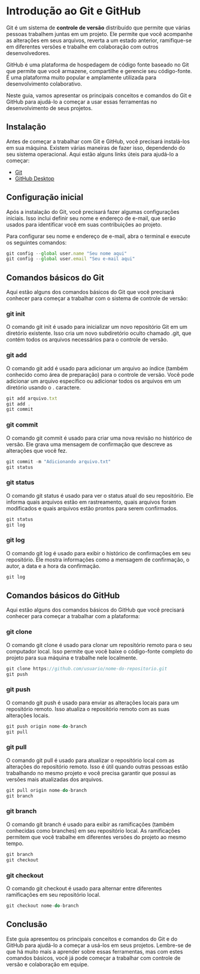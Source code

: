 # Introdução ao Git e GitHub

Git é um sistema de **controle de versão** distribuído que permite que várias pessoas trabalhem juntas em um projeto. Ele permite que você acompanhe as alterações em seus arquivos, reverta a um estado anterior, ramifique-se em diferentes versões e trabalhe em colaboração com outros desenvolvedores.

GitHub é uma plataforma de hospedagem de código fonte baseado no Git que permite que você armazene, compartilhe e gerencie seu código-fonte. É uma plataforma muito popular e amplamente utilizada para desenvolvimento colaborativo.

Neste guia, vamos apresentar os principais conceitos e comandos do Git e GitHub para ajudá-lo a começar a usar essas ferramentas no desenvolvimento de seus projetos.

## Instalação
Antes de começar a trabalhar com Git e GitHub, você precisará instalá-los em sua máquina. Existem várias maneiras de fazer isso, dependendo do seu sistema operacional. Aqui estão alguns links úteis para ajudá-lo a começar:

- [Git](https://git-scm.com/downloads)
- [GitHub Desktop](https://desktop.github.com/)

## Configuração inicial

Após a instalação do Git, você precisará fazer algumas configurações iniciais. Isso inclui definir seu nome e endereço de e-mail, que serão usados para identificar você em suas contribuições ao projeto.

Para configurar seu nome e endereço de e-mail, abra o terminal e execute os seguintes comandos:

```TypeScript
git config --global user.name "Seu nome aqui"
git config --global user.email "Seu e-mail aqui"
```

## Comandos básicos do Git
Aqui estão alguns dos comandos básicos do Git que você precisará conhecer para começar a trabalhar com o sistema de controle de versão:

### git init
O comando git init é usado para inicializar um novo repositório Git em um diretório existente. Isso cria um novo subdiretório oculto chamado .git, que contém todos os arquivos necessários para o controle de versão.

### git add

O comando git add é usado para adicionar um arquivo ao índice (também conhecido como área de preparação) para o controle de versão. Você pode adicionar um arquivo específico ou adicionar todos os arquivos em um diretório usando o . caractere.

```TypeScript
git add arquivo.txt
git add .
git commit
```
### git commit
O comando git commit é usado para criar uma nova revisão no histórico de versão. Ele grava uma mensagem de confirmação que descreve as alterações que você fez.

```TypeScript
git commit -m "Adicionando arquivo.txt"
git status
```
### git status

O comando git status é usado para ver o status atual do seu repositório. Ele informa quais arquivos estão em rastreamento, quais arquivos foram modificados e quais arquivos estão prontos para serem confirmados.

```TypeScript
git status
git log
```
### git log
O comando git log é usado para exibir o histórico de confirmações em seu repositório. Ele mostra informações como a mensagem de confirmação, o autor, a data e a hora da confirmação.

```TypeScript
git log
```

## Comandos básicos do GitHub
Aqui estão alguns dos comandos básicos do GitHub que você precisará conhecer para começar a trabalhar com a plataforma:

### git clone

O comando git clone é usado para clonar um repositório remoto para o seu computador local. Isso permite que você baixe o código-fonte completo do projeto para sua máquina e trabalhe nele localmente.

```TypeScript
git clone https://github.com/usuario/nome-do-repositorio.git
git push
```

### git push

O comando git push é usado para enviar as alterações locais para um repositório remoto. Isso atualiza o repositório remoto com as suas alterações locais.

```TypeScript
git push origin nome-do-branch
git pull
```
### git pull

O comando git pull é usado para atualizar o repositório local com as alterações do repositório remoto. Isso é útil quando outras pessoas estão trabalhando no mesmo projeto e você precisa garantir que possui as versões mais atualizadas dos arquivos.

```TypeScript
git pull origin nome-do-branch
git branch
```
### git branch 

O comando git branch é usado para exibir as ramificações (também conhecidas como branches) em seu repositório local. As ramificações permitem que você trabalhe em diferentes versões do projeto ao mesmo tempo.

```TypeScript
git branch
git checkout
```
### git checkout 

O comando git checkout é usado para alternar entre diferentes ramificações em seu repositório local.

```TypeScript
git checkout nome-do-branch
```

## Conclusão

Este guia apresentou os principais conceitos e comandos do Git e do GitHub para ajudá-lo a começar a usá-los em seus projetos. Lembre-se de que há muito mais a aprender sobre essas ferramentas, mas com estes comandos básicos, você já pode começar a trabalhar com controle de versão e colaboração em equipe.
